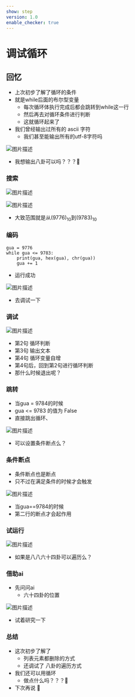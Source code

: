```yaml
---
show: step
version: 1.0
enable_checker: true
---
```


# 调试循环

## 回忆

- 上次初步了解了循环的条件
- 就是while后面的布尔型变量
	- 每次循环体执行完成后都会跳转到while这一行
	- 然后再去对循环条件进行判断
	- 这就循环起来了
- 我们曾经输出过所有的 ascii 字符
	- 我们甚至能输出所有的utf-8字符吗

![图片描述](https://doc.shiyanlou.com/courses/3584/labs/1134707/uid1190679-20250507-1746580632665) 

- 我想输出八卦可以吗？？？🤔

### 搜索

![图片描述](https://doc.shiyanlou.com/courses/uid1190679-20211005-1633419671425)

![图片描述](https://doc.shiyanlou.com/courses/uid1190679-20211005-1633419678739)

- 大致范围就是从(9776)<sub>10</sub>到(9783)<sub>10</sub>

### 编码

```
gua = 9776
while gua <= 9783:
    print(gua, hex(gua), chr(gua))
    gua += 1
```

- 运行成功

![图片描述](https://doc.shiyanlou.com/courses/uid1190679-20211005-1633420020547)

- 去调试一下

### 调试

![图片描述](https://doc.shiyanlou.com/courses/uid1190679-20220724-1658625248320)

- 第2句 循环判断
- 第3句 输出文本
- 第4句 循环变量自增
- 第4句后，回到第2句进行循环判断
- 那什么时候退出呢？

### 跳转

- 当gua = 9784的时候
- gua <= 9783 的值为 False
- 直接跳出循环、

![图片描述](https://doc.shiyanlou.com/courses/uid1190679-20220724-1658625557562)

- 可以设置条件断点么？

### 条件断点

- 条件断点也是断点 
- 只不过在满足条件的时候才会触发

![图片描述](https://doc.shiyanlou.com/courses/uid1190679-20220724-1658626722120)

- 当gua==9784的时候
- 第二行的断点才会起作用

### 试运行

![图片描述](https://doc.shiyanlou.com/courses/uid1190679-20220724-1658626900812)

- 如果是八八六十四卦可以遍历么？

### 借助ai

- 先问问ai
	- 六十四卦的位置

 ![图片描述](https://doc.shiyanlou.com/courses/3584/labs/1134708/uid1190679-20250508-1746656918828) 

- 试着研究一下


### 总结

- 这次初步了解了	
	- 列表元素都删除的方式
	- 还调试了 八卦的遍历方式
- 我们还可以用循环
	- 做点什么吗？？？🤔
- 下次再说 👋
